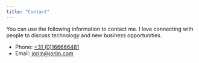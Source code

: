```yaml
---
title: "Contact"
---
```


You can use the following information to contact me. I love connecting with
people to discuss technology and new business opportunities.

- Phone: [+31 (0)166666481](tel:+31666666481)
- Email: [jorijn@jorijn.com](mailto:jorijn@jorijn.com)
